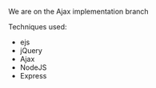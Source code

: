 We are on the Ajax implementation branch

Techniques used:
- ejs
- jQuery
- Ajax
- NodeJS
- Express
